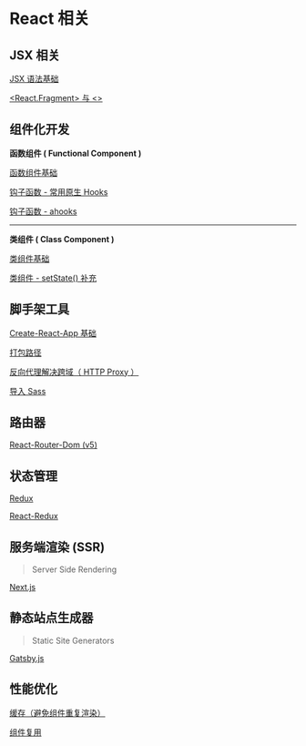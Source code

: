 # React 相关

## JSX 相关

[JSX 语法基础](./JSX/JSX.md)

[<React.Fragment> 与 <>](./JSX/Fragment.md)

## 组件化开发

**函数组件 ( Functional Component )**

[函数组件基础](../React/Components/Func/)

[钩子函数 - 常用原生 Hooks](./Components/Hooks/Hooks.md)

[钩子函数 - ahooks](l)

---

**类组件 ( Class Component )**

[类组件基础](../React/Components/Class/ClassComponent.md)

[类组件 - setState() 补充](../React/Components/Class/setState.md>)

## 脚手架工具

[Create-React-App 基础](../React/Cli/Create-React-App.md)

[打包路径](../React/Cli/Create-React-App.md#项目打包)

[反向代理解决跨域（ HTTP Proxy ）](../React/Cli/Create-React-App.md#配置代理解决跨域)

[导入 Sass](../React/Cli/Create-React-App.md#导入-sass)

## 路由器

[React-Router-Dom (v5)](./Router/React-Router-Dom.md)

## 状态管理

[Redux](./Redux/Redux.md)

[React-Redux](./Redux/React-Redux.md)

## 服务端渲染 (SSR)

> Server Side Rendering

[Next.js](../React/SSR/)

## 静态站点生成器

> Static Site Generators

[Gatsby.js]()

## 性能优化

[缓存（避免组件重复渲染）](./PO/prevent-re-render.md)

[组件复用](../React/PO/re-use-components.md)
